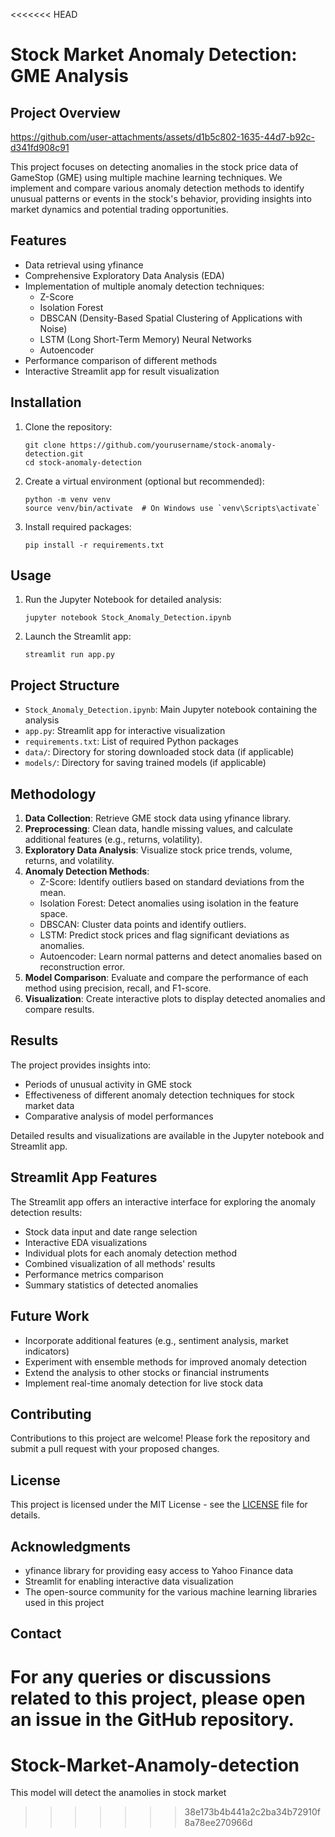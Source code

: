 <<<<<<< HEAD
# Stock Market Anomaly Detection: GME Analysis

## Project Overview


https://github.com/user-attachments/assets/d1b5c802-1635-44d7-b92c-d341fd908c91


This project focuses on detecting anomalies in the stock price data of GameStop (GME) using multiple machine learning techniques. We implement and compare various anomaly detection methods to identify unusual patterns or events in the stock's behavior, providing insights into market dynamics and potential trading opportunities.

## Features

- Data retrieval using yfinance
- Comprehensive Exploratory Data Analysis (EDA)
- Implementation of multiple anomaly detection techniques:
  - Z-Score
  - Isolation Forest
  - DBSCAN (Density-Based Spatial Clustering of Applications with Noise)
  - LSTM (Long Short-Term Memory) Neural Networks
  - Autoencoder
- Performance comparison of different methods
- Interactive Streamlit app for result visualization

## Installation

1. Clone the repository:
   ```
   git clone https://github.com/yourusername/stock-anomaly-detection.git
   cd stock-anomaly-detection
   ```

2. Create a virtual environment (optional but recommended):
   ```
   python -m venv venv
   source venv/bin/activate  # On Windows use `venv\Scripts\activate`
   ```

3. Install required packages:
   ```
   pip install -r requirements.txt
   ```

## Usage

1. Run the Jupyter Notebook for detailed analysis:
   ```
   jupyter notebook Stock_Anomaly_Detection.ipynb
   ```

2. Launch the Streamlit app:
   ```
   streamlit run app.py
   ```

## Project Structure

- `Stock_Anomaly_Detection.ipynb`: Main Jupyter notebook containing the analysis
- `app.py`: Streamlit app for interactive visualization
- `requirements.txt`: List of required Python packages
- `data/`: Directory for storing downloaded stock data (if applicable)
- `models/`: Directory for saving trained models (if applicable)

## Methodology

1. **Data Collection**: Retrieve GME stock data using yfinance library.
2. **Preprocessing**: Clean data, handle missing values, and calculate additional features (e.g., returns, volatility).
3. **Exploratory Data Analysis**: Visualize stock price trends, volume, returns, and volatility.
4. **Anomaly Detection Methods**:
   - Z-Score: Identify outliers based on standard deviations from the mean.
   - Isolation Forest: Detect anomalies using isolation in the feature space.
   - DBSCAN: Cluster data points and identify outliers.
   - LSTM: Predict stock prices and flag significant deviations as anomalies.
   - Autoencoder: Learn normal patterns and detect anomalies based on reconstruction error.
5. **Model Comparison**: Evaluate and compare the performance of each method using precision, recall, and F1-score.
6. **Visualization**: Create interactive plots to display detected anomalies and compare results.

## Results

The project provides insights into:
- Periods of unusual activity in GME stock
- Effectiveness of different anomaly detection techniques for stock market data
- Comparative analysis of model performances

Detailed results and visualizations are available in the Jupyter notebook and Streamlit app.

## Streamlit App Features

The Streamlit app offers an interactive interface for exploring the anomaly detection results:

- Stock data input and date range selection
- Interactive EDA visualizations
- Individual plots for each anomaly detection method
- Combined visualization of all methods' results
- Performance metrics comparison
- Summary statistics of detected anomalies

## Future Work

- Incorporate additional features (e.g., sentiment analysis, market indicators)
- Experiment with ensemble methods for improved anomaly detection
- Extend the analysis to other stocks or financial instruments
- Implement real-time anomaly detection for live stock data

## Contributing

Contributions to this project are welcome! Please fork the repository and submit a pull request with your proposed changes.

## License

This project is licensed under the MIT License - see the [LICENSE](LICENSE) file for details.

## Acknowledgments

- yfinance library for providing easy access to Yahoo Finance data
- Streamlit for enabling interactive data visualization
- The open-source community for the various machine learning libraries used in this project

## Contact

For any queries or discussions related to this project, please open an issue in the GitHub repository.
=======
# Stock-Market-Anamoly-detection
This model will detect the anamolies in stock market
>>>>>>> 38e173b4b441a2c2ba34b72910f8a78ee270966d
